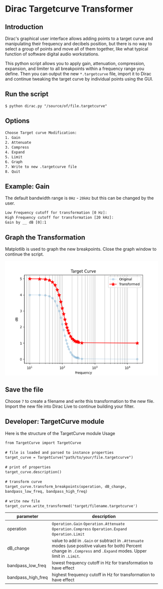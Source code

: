 # Dirac Targetcurve Transformer

## Introduction
Dirac's graphical user interface allows adding points to a target curve and manipulating their frequency and decibels position, 
but there is no way to select a group of points and move all of them together, like what typical
function of software digital audio workstations.

This python script allows you to apply gain, attenuation, compression, expansion, and limiter 
to all breakpoints within a frequency range you define. Then you can output the new `*.targetcurve` file, import it to Dirac 
and continue tweaking the target curve by individual points using the GUI.

## Run the script
```
$ python dirac.py "/source/of/file.targetcurve"
```

## Options
```
Choose Target curve Modification:
1. Gain
2. Attenuate
3. Compress
4. Expand
5. Limit
6. Graph
7. Write to new .targetcurve file
8. Quit

```

## Example: Gain
The default bandwidth range is `0Hz` - `20kHz` but this can be changed by the user.
```
Low Frequency cutoff for transformation [0 Hz]: 
High Frequency cutoff for transformation [20 kHz]:  
Gain by __ dB [0]:1

```
## Graph the Transformation
Matplotlib is used to graph the new breakpoints. 
Close the graph window to continue the script.

![Figure 1](img/Figure_1.png)

## Save the file
Choose `7` to create a filename and write this transformation to the new file. 
Import the new file into Dirac Live to continue building your filter.  


## Developer: TargetCurve module
Here is the structure of the TargetCurve module
Usage
```
from TargetCurve import TargetCurve

# file is loaded and parsed to instance properties
target_curve = TargetCurve("path/to/your/file.targetcurve")

# print of properties
target_curve.description()

# transform curve
target_curve.transform_breakpoints(operation, dB_change, bandpass_low_freq, bandpass_high_freq)

# write new file
target_curve.write_transformed('target/filename.targetcurve')

```

| parameter | description |
|---|---|
| operation | `Operation.Gain`  `Operation.Attenuate` `Operation.Compress` `Operation.Expand` `Operation.Limit`|
| dB_change | value to add in `.Gain` or subtract in `.Attenuate` modes (use positive values for both) Percent change in `.Compress` and `.Expand` modes. Upper limit in `.Limit`.
| bandpass_low_freq| lowest frequency cutoff in Hz for transformation to have effect |
| bandpass_high_freq| highest frequency cutoff in Hz for transformation to have effect |
